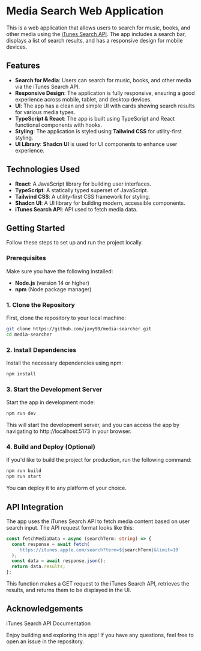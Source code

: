 # Media Search Web Application

This is a web application that allows users to search for music, books, and other media using the [iTunes Search API](https://developer.apple.com/library/archive/documentation/AudioVideo/Conceptual/iTuneSearchAPI/Searching.html#//apple_ref/doc/uid/TP40017632-CH5-SW1). The app includes a search bar, displays a list of search results, and has a responsive design for mobile devices.

## Features

- **Search for Media**: Users can search for music, books, and other media via the iTunes Search API.
- **Responsive Design**: The application is fully responsive, ensuring a good experience across mobile, tablet, and desktop devices.
- **UI**: The app has a clean and simple UI with cards showing search results for various media types.
- **TypeScript & React**: The app is built using TypeScript and React functional components with hooks.
- **Styling**: The application is styled using **Tailwind CSS** for utility-first styling.
- **UI Library**: **Shadcn UI** is used for UI components to enhance user experience.

## Technologies Used

- **React**: A JavaScript library for building user interfaces.
- **TypeScript**: A statically typed superset of JavaScript.
- **Tailwind CSS**: A utility-first CSS framework for styling.
- **Shadcn UI**: A UI library for building modern, accessible components.
- **iTunes Search API**: API used to fetch media data.

## Getting Started

Follow these steps to set up and run the project locally.

### Prerequisites

Make sure you have the following installed:
- **Node.js** (version 14 or higher)
- **npm** (Node package manager)

### 1. Clone the Repository

First, clone the repository to your local machine:

```bash
git clone https://github.com/javy99/media-searcher.git
cd media-searcher
```

### 2. Install Dependencies

Install the necessary dependencies using npm:

```bash
npm install
```

### 3. Start the Development Server

Start the app in development mode:

```bash
npm run dev
```

This will start the development server, and you can access the app by navigating to http://localhost:5173 in your browser.

### 4. Build and Deploy (Optional)

If you'd like to build the project for production, run the following command:

```bash
npm run build
npm run start
```

You can deploy it to any platform of your choice.

## API Integration

The app uses the iTunes Search API to fetch media content based on user search input. The API request format looks like this:

```typescript
const fetchMediaData = async (searchTerm: string) => {
  const response = await fetch(
    `https://itunes.apple.com/search?term=${searchTerm}&limit=10`
  );
  const data = await response.json();
  return data.results;
};
```
This function makes a GET request to the iTunes Search API, retrieves the results, and returns them to be displayed in the UI.

## Acknowledgements
iTunes Search API Documentation

Enjoy building and exploring this app! If you have any questions, feel free to open an issue in the repository.


